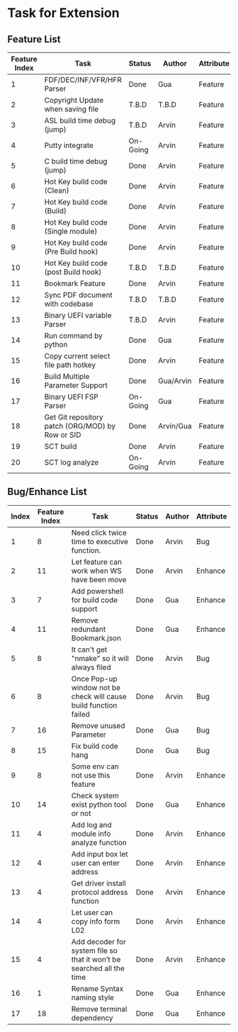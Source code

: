 # Task for Extension

## **Feature List**
| Feature Index | Task                                             | Status            | Author        | Attribute |
| ------------- | ------------------------------------------------ | ----------------- | ------------- | --------- |
|             1 | FDF/DEC/INF/VFR/HFR Parser                       | Done              | Gua           | Feature   |
|             2 | Copyright Update when saving file                | T.B.D             | T.B.D         | Feature   |
|             3 | ASL build time debug (jump)                      | T.B.D             | Arvin         | Feature   |
|             4 | Putty integrate                                  | On-Going          | Arvin         | Feature   |
|             5 | C build time debug (jump)                        | Done              | Arvin         | Feature   |
|             6 | Hot Key build code (Clean)                       | Done              | Arvin         | Feature   |
|             7 | Hot Key build code (Build)                       | Done              | Arvin         | Feature   |
|             8 | Hot Key build code (Single module)               | Done              | Arvin         | Feature   |
|             9 | Hot Key build code (Pre Build hook)              | Done              | Arvin         | Feature   |
|            10 | Hot Key build code (post Build hook)             | T.B.D             | T.B.D         | Feature   |
|            11 | Bookmark Feature                                 | Done              | Arvin         | Feature   |
|            12 | Sync PDF document with codebase                  | T.B.D             | T.B.D         | Feature   |
|            13 | Binary UEFI variable Parser                      | T.B.D             | Arvin         | Feature   |
|            14 | Run command by python                            | Done              | Gua           | Feature   |
|            15 | Copy current select file path hotkey             | Done              | Arvin         | Feature   |
|            16 | Build Multiple Parameter Support                 | Done              | Gua/Arvin     | Feature   |
|            17 | Binary UEFI FSP Parser                           | On-Going          | Gua           | Feature   |
|            18 | Get Git repository patch (ORG/MOD) by Row or SID | Done              | Arvin/Gua     | Feature   |
|            19 | SCT build                                        | Done              | Arvin         | Feature   |
|            20 | SCT log analyze                                  | On-Going          | Arvin         | Feature   |

## **Bug/Enhance List**
| Index | Feature Index | Task                                          | Status            | Author        | Attribute |
| ----- | ------------- | --------------------------------------------- | ----------------- | ------------- | --------- |
|     1 |             8 | Need click twice time to executive function.  | Done              | Arvin         | Bug       |
|     2 |            11 | Let feature can work when WS have been move   | Done              | Arvin         | Enhance   |
|     3 |             7 | Add powershell for build code support         | Done              | Gua           | Enhance   |
|     4 |            11 | Remove redundant Bookmark.json                | Done              | Gua           | Enhance   |
|     5 |             8 | It can't get "nmake" so it will always filed  | Done              | Arvin         | Bug       |
|     6 |             8 | Once Pop-up window not be check will cause build function failed| Done  | Arvin   | Bug       |
|     7 |            16 | Remove unused Parameter                       | Done              | Gua           | Bug       |
|     8 |            15 | Fix build code hang                           | Done              | Gua           | Bug       |
|     9 |             8 | Some env can not use this feature             | Done              | Arvin         | Enhance   |
|    10 |            14 | Check system exist python tool or not         | Done              | Gua           | Enhance   |
|    11 |             4 | Add log and module info analyze function      | Done              | Arvin         | Enhance   |
|    12 |             4 | Add input box let user can enter address      | Done              | Arvin         | Enhance   |
|    13 |             4 | Get driver install protocol address function  | Done              | Arvin         | Enhance   |
|    14 |             4 | Let user can copy info form L02               | Done              | Arvin         | Enhance   |
|    15 |             4 | Add decoder for system file so that it won’t be searched all the time|Done| Arvin | Enhance   |
|    16 |             1 | Rename Syntax naming style                    | Done              | Gua           | Enhance   |
|    17 |            18 | Remove terminal dependency                    | Done              | Gua           | Enhance   |
